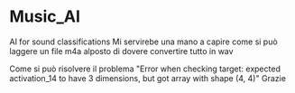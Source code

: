 # Music_AI
AI for sound classifications
Mi servirebe una mano a capire come si può laggere un file m4a alposto di dovere convertire tutto in wav

Come si può risolvere il problema "Error when checking target: expected activation_14 to have 3 dimensions, but got array with shape (4, 4)"
Grazie
